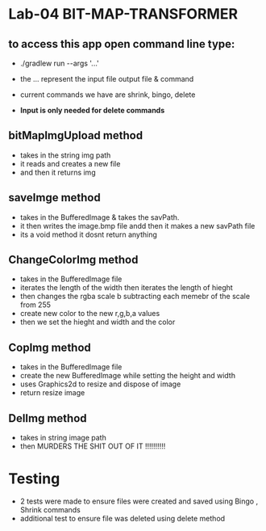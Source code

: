 # Lab-04 BIT-MAP-TRANSFORMER
## to access this app open command line type:
*  ./gradlew run --args '...'
* the ... represent the input file output file & command
* current commands we have are shrink, bingo, delete

* <strong> Input is only needed for delete commands  </strong>


## bitMapImgUpload method
* takes in the string img path 
* it reads and creates a new file 
* and then it returns img 

## saveImge method
* takes in the BufferedImage &  takes the savPath.
* it then writes the image.bmp file andd then it makes a new savPath file
* its a void method it dosnt return anything

## ChangeColorImg method
* takes in the BufferedImage file
* iterates the length of the width then iterates the length of hieght
* then changes the rgba scale b subtracting each memebr of the scale from 255
* create new color to the new r,g,b,a values
* then we set the hieght and width and the color 


## CopImg method 
* takes in the BufferedImage file
* create the new BufferedImage while setting the height and width 
* uses Graphics2d to resize and dispose of image 
* return resize image 

## DelImg method
* takes in string image path 
* then MURDERS THE SHIT OUT OF IT !!!!!!!!!!



# Testing 
* 2 tests were made to ensure files were created and saved using Bingo , Shrink commands 
* additional test to ensure file was deleted using delete method

